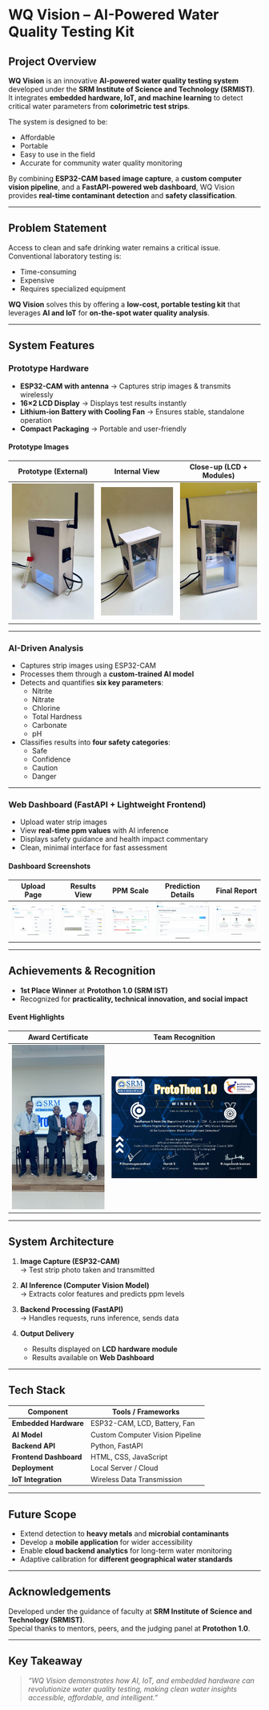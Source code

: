 # WQ Vision – AI-Powered Water Quality Testing Kit  

## Project Overview  
**WQ Vision** is an innovative **AI-powered water quality testing system** developed under the **SRM Institute of Science and Technology (SRMIST)**.  
It integrates **embedded hardware, IoT, and machine learning** to detect critical water parameters from **colorimetric test strips**.  

The system is designed to be:  
- Affordable  
- Portable  
- Easy to use in the field  
- Accurate for community water quality monitoring  

By combining **ESP32-CAM based image capture**, a **custom computer vision pipeline**, and a **FastAPI-powered web dashboard**, WQ Vision provides **real-time contaminant detection** and **safety classification**.  

---

## Problem Statement  
Access to clean and safe drinking water remains a critical issue. Conventional laboratory testing is:  
- Time-consuming  
- Expensive  
- Requires specialized equipment  

**WQ Vision** solves this by offering a **low-cost, portable testing kit** that leverages **AI and IoT** for **on-the-spot water quality analysis**.  

---

## System Features  

### Prototype Hardware  
- **ESP32-CAM with antenna** → Captures strip images & transmits wirelessly  
- **16×2 LCD Display** → Displays test results instantly  
- **Lithium-ion Battery with Cooling Fan** → Ensures stable, standalone operation  
- **Compact Packaging** → Portable and user-friendly  

#### Prototype Images  
| Prototype (External) | Internal View | Close-up (LCD + Modules) |
|----------------------|---------------|---------------------------|
| ![Prototype](images/IMG_8115.JPG) | ![Internal](images/IMG_8116.JPG) | ![Close-up](images/IMG_8117.JPG) |

---

### AI-Driven Analysis  
- Captures strip images using ESP32-CAM  
- Processes them through a **custom-trained AI model**  
- Detects and quantifies **six key parameters**:  
  - Nitrite  
  - Nitrate  
  - Chlorine  
  - Total Hardness  
  - Carbonate  
  - pH  
- Classifies results into **four safety categories**:  
  - Safe  
  - Confidence  
  - Caution  
  - Danger  

---

### Web Dashboard (FastAPI + Lightweight Frontend)  
- Upload water strip images  
- View **real-time ppm values** with AI inference  
- Displays safety guidance and health impact commentary  
- Clean, minimal interface for fast assessment  

#### Dashboard Screenshots  
| Upload Page | Results View | PPM Scale | Prediction Details | Final Report |
|-------------|-------------|-----------|--------------------|--------------|
| ![Upload](images/IMG_0505.PNG) | ![Results](images/IMG_0506.PNG) | ![PPM](images/IMG_0507.PNG) | ![Prediction](images/IMG_0508.PNG) | ![Developers](images/IMG_0509.PNG) |

---

## Achievements & Recognition  

- **1st Place Winner** at **Protothon 1.0 (SRM IST)**  
- Recognized for **practicality, technical innovation, and social impact**  

#### Event Highlights  
| Award Certificate | Team Recognition |
|-------------------|------------------|
| ![Certificate](images/IMG_8119.JPG) | ![Team](images/IMG_8120.JPG) |

---

## System Architecture  

1. **Image Capture (ESP32-CAM)**  
   → Test strip photo taken and transmitted  

2. **AI Inference (Computer Vision Model)**  
   → Extracts color features and predicts ppm levels  

3. **Backend Processing (FastAPI)**  
   → Handles requests, runs inference, sends data  

4. **Output Delivery**  
   - Results displayed on **LCD hardware module**  
   - Results available on **Web Dashboard**  

---

## Tech Stack  

| Component          | Tools / Frameworks |
|--------------------|---------------------|
| **Embedded Hardware** | ESP32-CAM, LCD, Battery, Fan |
| **AI Model** | Custom Computer Vision Pipeline |
| **Backend API** | Python, FastAPI |
| **Frontend Dashboard** | HTML, CSS, JavaScript |
| **Deployment** | Local Server / Cloud |
| **IoT Integration** | Wireless Data Transmission |

---

## Future Scope  

- Extend detection to **heavy metals** and **microbial contaminants**  
- Develop a **mobile application** for wider accessibility  
- Enable **cloud backend analytics** for long-term water monitoring  
- Adaptive calibration for **different geographical water standards**  

---

## Acknowledgements  

Developed under the guidance of faculty at **SRM Institute of Science and Technology (SRMIST)**.  
Special thanks to mentors, peers, and the judging panel at **Protothon 1.0**.  

---

## Key Takeaway  

> *“WQ Vision demonstrates how AI, IoT, and embedded hardware can revolutionize water quality testing, making clean water insights accessible, affordable, and intelligent.”*
